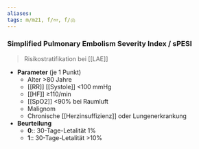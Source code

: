 ```yaml
---
aliases: 
tags: m/m21, f/💤, f/🫁
---
```

### Simplified Pulmonary Embolism Severity Index / sPESI
> Risikostratifikation bei [[LAE]]
- **Parameter** (je 1 Punkt)
	- Alter >80 Jahre
	- [[RR]] [[Systole]] <100 mmHg
	- [[HF]] ≥110/min
	- [[SpO2]] <90% bei Raumluft
	- Malignom
	- Chronische [[Herzinsuffizienz]] oder Lungenerkrankung
- **Beurteilung**
	- **0**:: 30-Tage-Letalität 1%
	- **1**:: 30-Tage-Letalität >10%